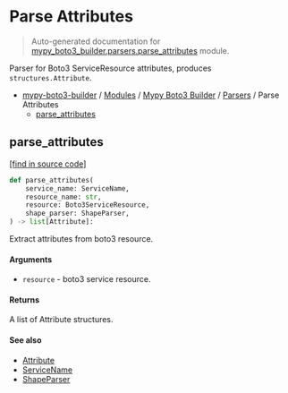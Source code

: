 # Parse Attributes

> Auto-generated documentation for [mypy_boto3_builder.parsers.parse_attributes](https://github.com/youtype/mypy_boto3_builder/blob/main/mypy_boto3_builder/parsers/parse_attributes.py) module.

Parser for Boto3 ServiceResource attributes, produces `structures.Attribute`.

- [mypy-boto3-builder](../../README.md#mypy_boto3_builder) / [Modules](../../MODULES.md#mypy-boto3-builder-modules) / [Mypy Boto3 Builder](../index.md#mypy-boto3-builder) / [Parsers](index.md#parsers) / Parse Attributes
    - [parse_attributes](#parse_attributes)

## parse_attributes

[[find in source code]](https://github.com/youtype/mypy_boto3_builder/blob/main/mypy_boto3_builder/parsers/parse_attributes.py#L12)

```python
def parse_attributes(
    service_name: ServiceName,
    resource_name: str,
    resource: Boto3ServiceResource,
    shape_parser: ShapeParser,
) -> list[Attribute]:
```

Extract attributes from boto3 resource.

#### Arguments

- `resource` - boto3 service resource.

#### Returns

A list of Attribute structures.

#### See also

- [Attribute](../structures/attribute.md#attribute)
- [ServiceName](../service_name.md#servicename)
- [ShapeParser](shape_parser.md#shapeparser)

